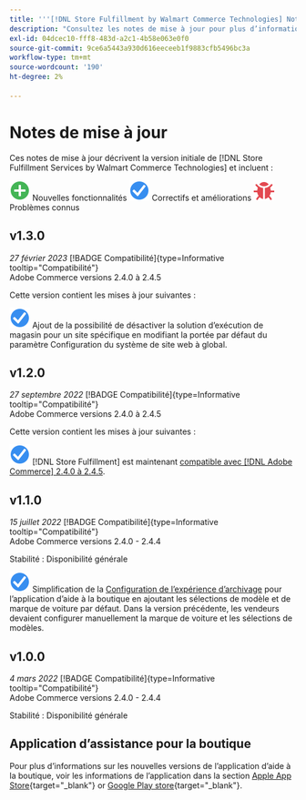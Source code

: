 ```yaml
---
title: '''[!DNL Store Fulfillment by Walmart Commerce Technologies] Notes de mise à jour de'
description: "Consultez les notes de mise à jour pour plus d’informations sur toutes les [!DNL Store Fulfillment by Walmart Commerce Technologies] versions."
exl-id: 04dcec10-fff8-483d-a2c1-4b58e063e0f0
source-git-commit: 9ce6a5443a930d616eeceeb1f9883cfb5496bc3a
workflow-type: tm+mt
source-wordcount: '190'
ht-degree: 2%

---
```


# Notes de mise à jour

Ces notes de mise à jour décrivent la version initiale de [!DNL Store Fulfillment Services by Walmart Commerce Technologies] et incluent :

![Nouveau](../assets/new.svg) Nouvelles fonctionnalités
![Correction d’un problème](../assets/fix.svg) Correctifs et améliorations
![Problème connu](../assets/bug.svg) Problèmes connus

## v1.3.0

*27 février 2023*
[!BADGE Compatibilité]{type=Informative tooltip="Compatibilité"}<br>Adobe Commerce versions 2.4.0 à 2.4.5

Cette version contient les mises à jour suivantes :

![Nouveau](../assets/fix.svg)<!-- WMTP-795 --> Ajout de la possibilité de désactiver la solution d’exécution de magasin pour un site spécifique en modifiant la portée par défaut du paramètre Configuration du système de site web à global.

## v1.2.0

*27 septembre 2022*
[!BADGE Compatibilité]{type=Informative tooltip="Compatibilité"}<br>Adobe Commerce versions 2.4.0 à 2.4.5

Cette version contient les mises à jour suivantes :

![Nouveau](../assets/fix.svg) [!DNL Store Fulfillment] est maintenant [compatible avec [!DNL Adobe Commerce] 2.4.0 à 2.4.5](https://experienceleague.adobe.com/docs/commerce-operations/release/product-availability.html).


## v1.1.0

*15 juillet 2022*
[!BADGE Compatibilité]{type=Informative tooltip="Compatibilité"}<br>Adobe Commerce versions 2.4.0 - 2.4.4

Stabilité : Disponibilité générale

![Nouveau](../assets/fix.svg)<!-- WMTP-731 --> Simplification de la [Configuration de l’expérience d’archivage](check-in-experience-setup.md) pour l’application d’aide à la boutique en ajoutant les sélections de modèle et de marque de voiture par défaut. Dans la version précédente, les vendeurs devaient configurer manuellement la marque de voiture et les sélections de modèles.

## v1.0.0

*4 mars 2022*
[!BADGE Compatibilité]{type=Informative tooltip="Compatibilité"}<br>Adobe Commerce versions 2.4.0 - 2.4.4

Stabilité : Disponibilité générale

## Application d’assistance pour la boutique

Pour plus d’informations sur les nouvelles versions de l’application d’aide à la boutique, voir les informations de l’application dans la section [Apple App Store](https://apps.apple.com/us/app/store-assist-by-walmart/id1609281539){target="_blank"} or [Google Play store](https://play.google.com/store/apps/details?id=com.walmart.faas.storeassist){target="_blank"}.
